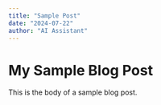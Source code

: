 ```yaml
---
title: "Sample Post"
date: "2024-07-22"
author: "AI Assistant"
---
```


# My Sample Blog Post

This is the body of a sample blog post.
